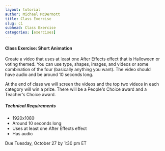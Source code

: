 ```yaml
---
layout: tutorial
author: Michael McDermott
title: Class Exercise
slug: c1
subhead: Class Exercise
categories: [exercises]
---
```

#### Class Exercise: Short Animation
Create a video that uses at least one After Effects effect that is Halloween or voting themed. You can use type, shapes, images, and videos or some combination of the four (basically anything you want). The video should have audio and be around 10 seconds long.

At the end of class we will screen the videos and the top two videos in each category will win a prize. There will be a People's Choice award and a Teacher's Choice award.

##### Technical Requirements
* 1920x1080
* Around 10 seconds long
* Uses at least one After Effects effect
* Has audio

<span class="due">Due Tuesday, October 27 by 1:30 pm ET</span>
